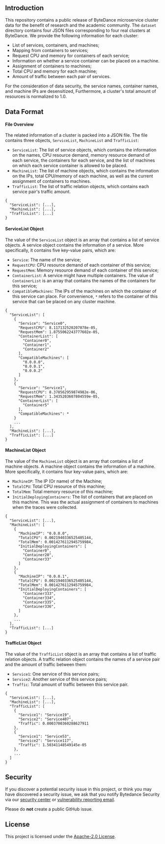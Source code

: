 
## Introduction

This repository contains a public release of ByteDance microservice cluster data for the benefit of research and the academic community.
The `dataset` directory contains four JSON files corresponding to four real clusters at ByteDance. 
We provide the following information for each cluster:

 * List of services, containers, and machines;
 * Mapping from containers to services;
 * Request CPU and memory for containers of each service; 
 * Information on whether a service container can be placed on a machine.
 * Assignment of containers to machines;
 * Total CPU and memory for each machine;
 * Amount of traffic between each pair of services.

For the consideration of data security, the service names, container names, and machine IPs are desensitized, 
Furthermore, a cluster's total amount of resources is normalized to 1.0.

## Data Format
#### File Overview

The related information of a cluster is packed into a JSON file. The file contains three objects, 
`ServiceList`, `MachineList` and `TrafficList`:
 * `ServiceList`: The list of service objects, which contains the information on the names, 
   CPU resource demand, memory resource demand of each service, 
   the containers for each service, and the list of machines on which each service container is allowed to be placed. 
 * `MachineList`: The list of machine objects, which contains the information on the IPs, total CPU/memory of each machine,
   as well as the current assignment of containers to machines.
 * `TrafficList`: The list of traffic relation objects, which contains each service pair's traffic amount.

```
{
  "ServiceList": [...],
  "MachineList": [...],
  "TrafficList": [...]
}
```

#### ServiceList Object
The value of the `ServiceList` object is an array that contains a list of service objects. 
A service object contains the information of a service. More specifically, it contains five key-value pairs, which are: 

 * `Service`: The name of the service;
 * `RequestCPU`: CPU resource demand of each container of this service;
 * `RequestMem`: Memory resource demand of each container of this service;
 * `ContainerList`: A service might have multiple containers. 
   The value of `ContainerList` is an array that contains the names of the containers for this service;
 * `CompatibleMachines`: The IPs of the machines on which the container of this service can place. 
   For convenience, `*` refers to the container of this service that can be placed on any cluster machine.

```
{
  "ServiceList": [
    {
      "Service": "Service0",
      "RequestCPU": 8.117132520207078e-05,
      "RequestMem": 1.8755062243777602e-05,
      "ContainerList": [
        "Container0",
        "Container1",
        "Container2"
      ],
      "CompatibleMachines": [
        "0.0.0.0",
        "0.0.0.1",
        "0.0.0.2"
      ]
    },
    {
      "Service": "Service1",
      "RequestCPU": 8.378562959874982e-06,
      "RequestMem": 1.3435203607804559e-05,
      "ContainerList": [
        "Container5"
      ],
      "CompatibleMachines": *
    }
    ...
  ],
  "MachineList": [...],
  "TrafficList": [...]
}
```

#### MachineList Object
The value of the `MachineList` object is an array that contains a list of machine objects. 
A machine object contains the information of a machine. More specifically, it contains four key-value pairs, which are: 

 * `MachineIP`: The IP (Or name) of the Machine;
 * `TotalCPU`: Total CPU resource of this machine;
 * `TotalMem`: Total memory resource of this machine;
 * `InitialDeployingContainers`: The list of containers that are placed on this machine. This was the actual assignment of containers to machines when the traces were collected.

```
{
  "ServiceList": [...],
  "MachineList": [
    {
      "MachineIP": "0.0.0.0",
      "TotalCPU": 0.0021940336525405144,
      "TotalMem": 0.0014276112945759984,
      "InitialDeployingContainers": [
        "Container0",
        "Container20",
        "Container33"
      ]
    },
    {
      "MachineIP": "0.0.0.1",
      "TotalCPU": 0.0021940336525405144,
      "TotalMem": 0.0014276112945759984,
      "InitialDeployingContainers": [
        "Container333",
        "Container334",
        "Container335",
        "Container336",
      ]
    },
    ...
  ],
  "TrafficList": [...]
}
```

#### TrafficList Object

The value of the `TrafficList` object is an array that contains a list of traffic relation objects. 
A traffic relation object contains the names of a service pair and the amount of traffic between them: 

 * `Service1`: One service of this service pairs;
 * `Service2`: Another service of this service pairs;
 * `Traffic`: Total amount of traffic between this service pair.

```
{
  "ServiceList": [...],
  "MachineList": [...],
  "TrafficList": [
    {
      "Service1": "Service19",
      "Service2": "Service407",
      "Traffic": 0.0003700360288627911
    },
    {
      "Service1": "Service53",
      "Service2": "Service117",
      "Traffic": 1.50341148549145e-05
    },
    ...
  ]
}
```

## Security

If you discover a potential security issue in this project, or think you may
have discovered a security issue, we ask that you notify Bytedance Security via our [security center](https://security.bytedance.com/src) or [vulnerability reporting email](sec@bytedance.com).

Please do **not** create a public GitHub issue.

## License

This project is licensed under the [Apache-2.0 License](LICENSE).

